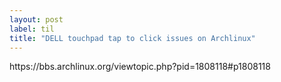 ```yaml
---
layout: post
label: til
title: "DELL touchpad tap to click issues on Archlinux"
---
```


<p>
  
</p>
https://bbs.archlinux.org/viewtopic.php?pid=1808118#p1808118

